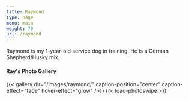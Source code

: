 ```yaml
---
title: Raymond
type: page
menu: main
weight: 70
url: /raymond
---
```


Raymond is my 1-year-old service dog in training. He is a German Shepherd/Husky mix.

#### Ray's Photo Gallery

{{< gallery dir="/images/raymond/" caption-position="center" caption-effect="fade" hover-effect="grow" />}} {{< load-photoswipe >}}
